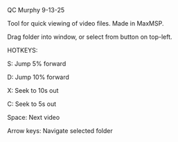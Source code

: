 QC Murphy
9-13-25

Tool for quick viewing of video files. Made in MaxMSP.

Drag folder into window, or select from button on top-left.

HOTKEYS:

S: Jump 5% forward

D: Jump 10% forward

X: Seek to 10s out

C: Seek to 5s out

Space: Next video

Arrow keys: Navigate selected folder
